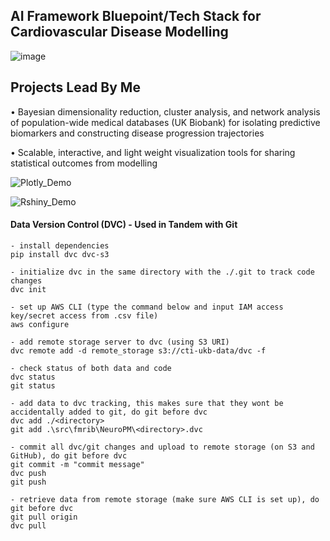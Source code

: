 ## AI Framework Bluepoint/Tech Stack for Cardiovascular Disease Modelling
![image](https://user-images.githubusercontent.com/29684281/190646497-b3aca457-a672-49b5-b511-89b064be568c.png)

## Projects Lead By Me
•	Bayesian dimensionality reduction, cluster analysis, and network analysis of population-wide medical databases (UK Biobank) for isolating predictive biomarkers and constructing disease progression trajectories

•	Scalable, interactive, and light weight visualization tools for sharing statistical outcomes from modelling

![Plotly_Demo](https://user-images.githubusercontent.com/29684281/177753046-d20de5fe-b60b-4b54-928b-d15dc5917caa.png)

![Rshiny_Demo](https://user-images.githubusercontent.com/29684281/177753060-3b01057d-e711-4a42-9106-7d2cec58ea29.png)

#### Data Version Control (DVC) - Used in Tandem with Git
```
- install dependencies
pip install dvc dvc-s3

- initialize dvc in the same directory with the ./.git to track code changes
dvc init

- set up AWS CLI (type the command below and input IAM access key/secret access from .csv file)
aws configure

- add remote storage server to dvc (using S3 URI)
dvc remote add -d remote_storage s3://cti-ukb-data/dvc -f

- check status of both data and code
dvc status
git status

- add data to dvc tracking, this makes sure that they wont be accidentally added to git, do git before dvc
dvc add ./<directory>
git add .\src\fmrib\NeuroPM\<directory>.dvc

- commit all dvc/git changes and upload to remote storage (on S3 and GitHub), do git before dvc
git commit -m "commit message"
dvc push
git push

- retrieve data from remote storage (make sure AWS CLI is set up), do git before dvc
git pull origin
dvc pull
```
